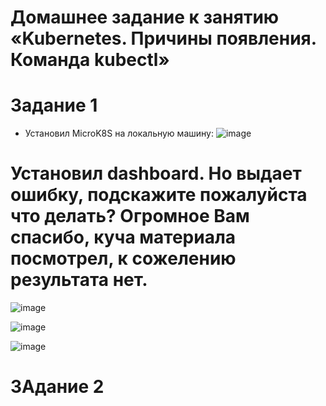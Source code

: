 # Домашнее задание к занятию «Kubernetes. Причины появления. Команда kubectl»



# Задание 1

*  Установил MicroK8S на локальную машину:
![image](https://github.com/Dimarkle/DevOps/assets/118626944/48f4e300-1453-45ab-a082-86732963b02c)

# Установил dashboard. Но выдает ошибку, подскажите пожалуйста что делать? Огромное Вам спасибо, куча материала посмотрел, к сожелению результата нет.

![image](https://github.com/Dimarkle/DevOps/assets/118626944/ac62571d-f3c7-420e-b4bf-67a263bc0675)



![image](https://github.com/Dimarkle/DevOps/assets/118626944/fddb344b-dc13-4f0f-a1e3-aa9d3a356f99)

![image](https://github.com/Dimarkle/DevOps/assets/118626944/44a6b521-9676-4fea-aa7b-97b978052a42)

# ЗАдание 2



